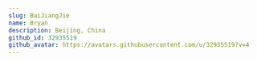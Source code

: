 ```yaml
---
slug: BaiJiangJie
name: Bryan
description: Beijing, China
github_id: 32935519
github_avatar: https://avatars.githubusercontent.com/u/32935519?v=4
---
```


